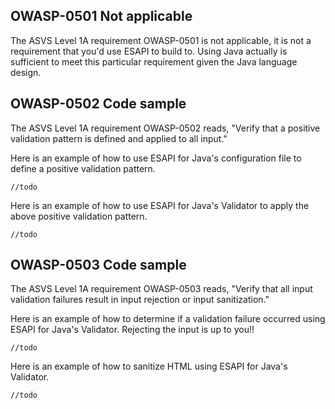 ## OWASP-0501 Not applicable ##

The ASVS Level 1A requirement OWASP-0501 is not applicable, it is not a requirement that you'd use ESAPI to build to. Using Java actually is sufficient to meet this particular requirement given the Java language design.

## OWASP-0502 Code sample ##

The ASVS Level 1A requirement OWASP-0502 reads, "Verify that a positive validation pattern is defined and applied to all input."

Here is an example of how to use ESAPI for Java's configuration file to define a positive validation pattern.

` //todo `

Here is an example of how to use ESAPI for Java's Validator to apply the above positive validation pattern.

` //todo `

## OWASP-0503 Code sample ##

The ASVS Level 1A requirement OWASP-0503 reads, "Verify that all input validation failures result in input rejection or input sanitization."

Here is an example of how to determine if a validation failure occurred using ESAPI for Java's Validator. Rejecting the input is up to you!!

` //todo `

Here is an example of how to sanitize HTML using ESAPI for Java's Validator.

` //todo `